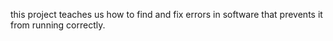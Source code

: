 this project teaches us how to find and fix errors in software that prevents it from running correctly.
